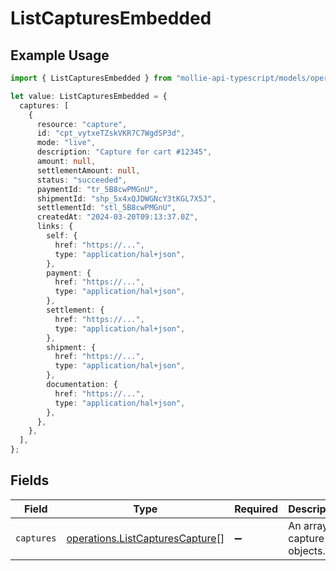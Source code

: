 # ListCapturesEmbedded

## Example Usage

```typescript
import { ListCapturesEmbedded } from "mollie-api-typescript/models/operations";

let value: ListCapturesEmbedded = {
  captures: [
    {
      resource: "capture",
      id: "cpt_vytxeTZskVKR7C7WgdSP3d",
      mode: "live",
      description: "Capture for cart #12345",
      amount: null,
      settlementAmount: null,
      status: "succeeded",
      paymentId: "tr_5B8cwPMGnU",
      shipmentId: "shp_5x4xQJDWGNcY3tKGL7X5J",
      settlementId: "stl_5B8cwPMGnU",
      createdAt: "2024-03-20T09:13:37.0Z",
      links: {
        self: {
          href: "https://...",
          type: "application/hal+json",
        },
        payment: {
          href: "https://...",
          type: "application/hal+json",
        },
        settlement: {
          href: "https://...",
          type: "application/hal+json",
        },
        shipment: {
          href: "https://...",
          type: "application/hal+json",
        },
        documentation: {
          href: "https://...",
          type: "application/hal+json",
        },
      },
    },
  ],
};
```

## Fields

| Field                                                                              | Type                                                                               | Required                                                                           | Description                                                                        |
| ---------------------------------------------------------------------------------- | ---------------------------------------------------------------------------------- | ---------------------------------------------------------------------------------- | ---------------------------------------------------------------------------------- |
| `captures`                                                                         | [operations.ListCapturesCapture](../../models/operations/listcapturescapture.md)[] | :heavy_minus_sign:                                                                 | An array of capture objects.                                                       |